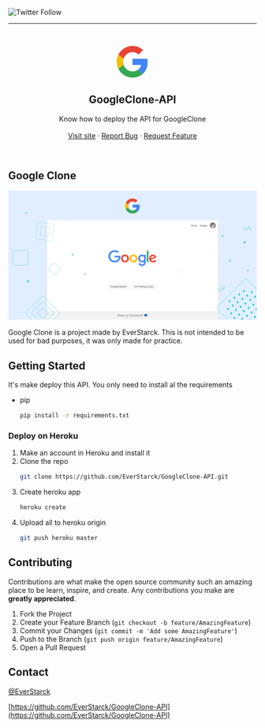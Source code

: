 ![Twitter Follow](https://img.shields.io/twitter/follow/EverStarck?style=social)

<!-- PROJECT LOGO -->
<hr />
<br />
<p align="center">
  <a href="https://googl.everstarck.com">
    <img src="readme/images/logo.png" alt="google logo" width="64" height="64">
  </a>

  <h2 align="center">GoogleClone-API</h2>
  <p align="center">
    Know how to deploy the API for GoogleClone
    <br />
    <br />
    <a href="https://googl.everstarck.com">Visit site</a>
    ·
    <a href="https://github.com/EverStarck/GoogleClone-API/issues">Report Bug</a>
    ·
    <a href="https://github.com/EverStarck/GoogleClone-API/issues">Request Feature</a>

  </p>
</p>

<!-- ABOUT THE PROJECT -->
<br />

## Google Clone

[![ScreenShot of google clone project][product-screenshot]](https://googl.everstarck.com)

Google Clone is a project made by EverStarck. This is not intended to be used for bad purposes, it was only made for practice.

<!-- GETTING STARTED -->
## Getting Started

It's make deploy this API. You only need to install al the requirements

- pip
  ```sh
  pip install -r requirements.txt
  ```

### Deploy on Heroku

1. Make an account in Heroku and install it
2. Clone the repo
   ```sh
   git clone https://github.com/EverStarck/GoogleClone-API.git
   ```
3. Create heroku app
   ```sh
   heroku create
   ```
4. Upload all to heroku origin
   ```sh
   git push heroku master
   ```

## Contributing

Contributions are what make the open source community such an amazing place to be learn, inspire, and create. Any contributions you make are **greatly appreciated**.

1. Fork the Project
2. Create your Feature Branch (`git checkout -b feature/AmazingFeature`)
3. Commit your Changes (`git commit -m 'Add some AmazingFeature'`)
4. Push to the Branch (`git push origin feature/AmazingFeature`)
5. Open a Pull Request

<!-- CONTACT -->

## Contact

[@EverStarck](https://twitter.com/EverStarck)

[https://github.com/EverStarck/GoogleClone-API](https://github.com/EverStarck/GoogleClone-API)

<!-- MARKDOWN LINKS & IMAGES -->

[product-screenshot]: readme/images/glone.png
